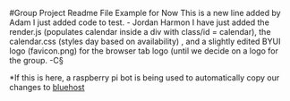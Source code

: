 #Group Project Readme File Example for Now
This is a new line added by Adam
I just added code to test. - Jordan Harmon
I have just added the render.js (populates calendar inside a div with class/id = calendar), the calendar.css (styles day based on availability)
	, and a slightly edited BYUI logo (favicon.png) for the browser tab logo (until we decide on a logo for the group. -C§

*If this is here, a raspberry pi bot is being used to automatically copy our changes to <a href="http://howtoterminal.com/cit-261/6-F15-CIT261/">bluehost</a>